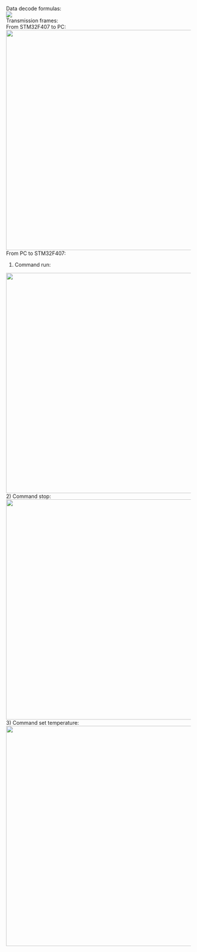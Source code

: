 Data decode formulas:  
<img src="https://github.com/thotranhuu99/SHT30/blob/master/Images/Formulas.png">  
Transmission frames:  
From STM32F407 to PC:  
<img src="https://github.com/thotranhuu99/SHT30/blob/master/Images/Frame_1.png" width="600">  
From PC to STM32F407:  
  1) Command run:  
<img src="https://github.com/thotranhuu99/SHT30/blob/master/Images/Frame_2.png" width="600">  
  2) Command stop:  
<img src="https://github.com/thotranhuu99/SHT30/blob/master/Images/Frame_3.png" width="600">  
  3) Command set temperature:  
<img src="https://github.com/thotranhuu99/SHT30/blob/master/Images/Frame_4.png" width="600">  
